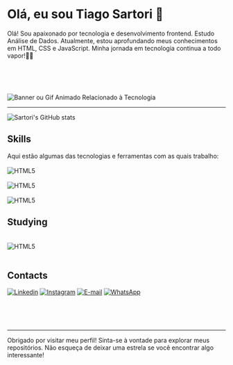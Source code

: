 # Olá, eu sou Tiago Sartori 👋

<div>Olá! Sou apaixonado por tecnologia e desenvolvimento frontend. Estudo Análise de Dados. Atualmente, estou aprofundando meus conhecimentos em HTML, CSS e JavaScript. Minha jornada em tecnologia continua a todo vapor!💪🦾</div>

<br><br><br>

![Banner ou Gif Animado Relacionado à Tecnologia](https://media2.giphy.com/media/v1.Y2lkPTc5MGI3NjExMHZqNHV2ZW9sdWF1bTRmMjZiZGlueG9ncHNvOGE3dHZxaWY0OWY2YiZlcD12MV9pbnRlcm5hbF9naWZfYnlfaWQmY3Q9Zw/bGgsc5mWoryfgKBx1u/giphy.gif)

<hr>

![Sartori's GitHub stats](https://github-readme-stats.vercel.app/api?username=TheSartori&show_icons=true&theme=highcontrast)

## Skills

<div>Aqui estão algumas das tecnologias e ferramentas com as quais trabalho:</div>
<div style="display: inline_block"><br/>
    <img align="center" alt="HTML5" src="https://img.shields.io/badge/CSS-239120?&style=for-the-badge&logo=css3&logoColor=white"/>
</div>
<div style="display: inline_block"><br/>
    <img align="center" alt="HTML5" src="https://img.shields.io/badge/HTML5-E34F26?style=for-the-badge&logo=html5&logoColor=white"/>
    
</div> <div style="display: inline_block"><br/>
    <img align="center" alt="HTML5" src="https://img.shields.io/badge/JavaScript-323330?style=for-the-badge&logo=javascript&logoColor=F7DF1E"/>
</div>

## Studying
<div style="display: inline_block"><br/>
    <img align="center" alt="HTML5" src="https://img.shields.io/badge/Python-3776AB?style=for-the-badge&logo=python&logoColor=white"/>
</div>

<br/>

 ## Contacts

[![Linkedin](https://img.shields.io/badge/LinkedIn-0077B5?style=for-the-badge&logo=linkedin&logoColor=white)](https://www.linkedin.com/in/tiago-sartori-dev/) [![Instagram](https://img.shields.io/badge/Instagram-E4405F?style=for-the-badge&logo=instagram&logoColor=white)](https://www.instagram.com/the.sartori/) [![E-mail](https://img.shields.io/badge/Gmail-D14836?style=for-the-badge&logo=gmail&logoColor=white)](mailto:sartori_cf@hotmail.com) [![WhatsApp](https://img.shields.io/badge/WhatsApp-25D366?style=for-the-badge&logo=whatsapp&logoColor=white)](https://api.whatsapp.com/send?phone=47999309929)

<br><br><br>
<hr>

<div>Obrigado por visitar meu perfil! Sinta-se à vontade para explorar meus repositórios. Não esqueça de deixar uma estrela se você encontrar algo interessante!</div>
<!--EU USO DIV  PORQUE MEU TEXTO NÃO SE IDENTIFICA COMO UM TEXTO-->
